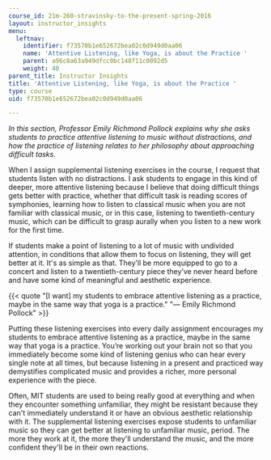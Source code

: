 ```yaml
---
course_id: 21m-260-stravinsky-to-the-present-spring-2016
layout: instructor_insights
menu:
  leftnav:
    identifier: f73570b1e652672bea02c0d949d0aa06
    name: 'Attentive Listening, like Yoga, is about the Practice '
    parent: a96c8a63a949dfcc0bc148f11c0092d5
    weight: 40
parent_title: Instructor Insights
title: 'Attentive Listening, like Yoga, is about the Practice '
type: course
uid: f73570b1e652672bea02c0d949d0aa06

---
```


_In this section, Professor Emily Richmond Pollock explains why she asks students to practice attentive listening to music without distractions, and how the practice of listening relates to her philosophy about approaching difficult tasks._

When I assign supplemental listening exercises in the course, I request that students listen with no distractions. I ask students to engage in this kind of deeper, more attentive listening because I believe that doing difficult things gets better with practice, whether that difficult task is reading scores of symphonies, learning how to listen to classical music when you are not familiar with classical music, or in this case, listening to twentieth-century music, which can be difficult to grasp aurally when you listen to a new work for the first time.

If students make a point of listening to a lot of music with undivided attention, in conditions that allow them to focus on listening, they will get better at it. It's as simple as that. They’ll be more equipped to go to a concert and listen to a twentieth-century piece they’ve never heard before and have some kind of meaningful and aesthetic experience.

{{< quote "[I want] my students to embrace attentive listening as a practice, maybe in the same way that yoga is a practice." "— Emily Richmond Pollock" >}}

Putting these listening exercises into every daily assignment encourages my students to embrace attentive listening as a practice, maybe in the same way that yoga is a practice. You’re working out your brain not so that you immediately become some kind of listening genius who can hear every single note at all times, but because listening in a present and practiced way demystifies complicated music and provides a richer, more personal experience with the piece.

Often, MIT students are used to being really good at everything and when they encounter something unfamiliar, they might be resistant because they can't immediately understand it or have an obvious aesthetic relationship with it. The supplemental listening exercises expose students to unfamiliar music so they can get better at listening to unfamiliar music, period. The more they work at it, the more they'll understand the music, and the more confident they'll be in their own reactions.